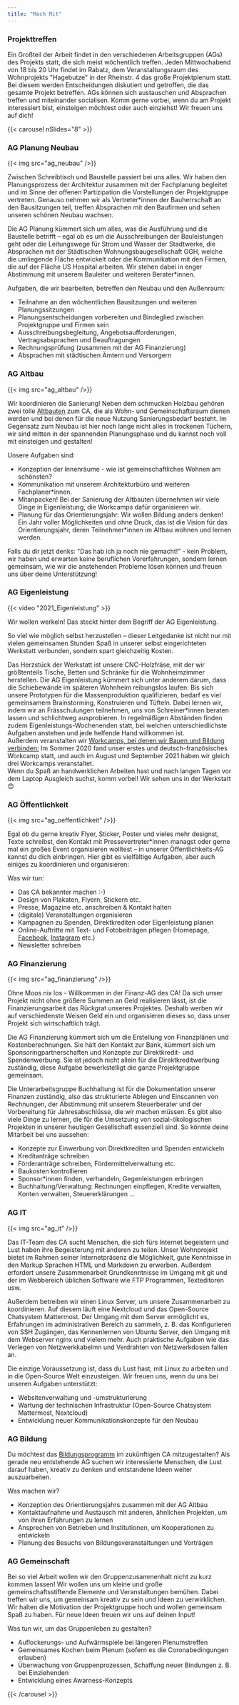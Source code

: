 ```yaml
---
title: "Mach Mit"
---
```


### Projekttreffen

Ein Großteil der Arbeit findet in den verschiedenen Arbeitsgruppen (AGs) des Projekts statt, die sich meist wöchentlich treffen. Jeden Mittwochabend von 18 bis 20 Uhr findet im Rabatz, dem Veranstaltungsraum des Wohnprojekts "Hagebutze" in der Rheinstr. 4 das große Projektplenum statt. Bei diesem werden Entscheidungen diskutiert und getroffen, die das gesamte Projekt betreffen. AGs können sich austauschen und Absprachen treffen und miteinander socialisen. Komm gerne vorbei, wenn du am Projekt interessiert bist, einsteigen möchtest oder auch einziehst! Wir freuen uns auf dich!


{{< carousel nSlides="8" >}}

<div x-show="activeSlide === 1">
    <h3>AG Planung Neubau</h3>
    <div class="grid-col">
        {{< img src="ag_neubau" />}}
        <div class="">
            <p>Zwischen Schreibtisch und Baustelle passiert bei uns alles. Wir haben den Planungsprozess der Architektur zusammen mit der Fachplanung begleitet und im Sinne der offenen Partizipation die Vorstellungen der Projektgruppe vertreten. Genauso nehmen wir als Vertreter*innen der Bauherrschaft an den Bausitzungen teil, treffen Absprachen mit den Baufirmen und sehen unseren schönen Neubau wachsen.</p>
        </div>
    </div>

Die AG Planung kümmert sich um alles, was die Ausführung und die Baustelle betrifft – egal ob es um die Ausschreibungen der Bauleistungen geht oder die Leitungswege für Strom und Wasser der Stadtwerke, die Absprachen mit der Städtischen Wohnungsbaugesellschaft GGH, welche die umliegende Fläche entwickelt oder die Kommunikation mit den Firmen, die auf der Fläche US Hospital arbeiten. Wir stehen dabei in enger Abstimmung mit unserem Bauleiter und weiteren Berater*innen.


Aufgaben, die wir bearbeiten, betreffen den Neubau und den Außenraum:<br>
    
<ul>
  <li>Teilnahme an den wöchentlichen Bausitzungen und weiteren Planungssitzungen</li>
  <li>Planungsentscheidungen vorbereiten und Bindeglied zwischen Projektgruppe und Firmen sein</li>
  <li>Ausschreibungsbegleitung, Angebotsaufforderungen, Vertragsabsprachen und Beauftragungen</li>
  <li>Rechnungsprüfung (zusammen mit der AG Finanzierung)</li>
  <li>Absprachen mit städtischen Ämtern und Versorgern</li>
</ul>

</div>

<div x-show="activeSlide === 2">
    <h3>AG Altbau</h3>
    <div class="grid-col">
        {{< img src="ag_altbau" />}}
        <div class="">
            <p>Wir koordinieren die Sanierung! Neben dem schmucken Holzbau gehören zwei tolle <a href="/altbauten">Altbauten</a> zum CA, die als Wohn- und Gemeinschaftsraum dienen werden und bei denen für die neue Nutzung Sanierungsbedarf besteht. Im Gegensatz zum Neubau ist hier noch lange nicht alles in trockenen Tüchern, wir sind mitten in der spannenden Planungsphase und du kannst noch voll mit einsteigen und gestalten!</p>
        </div>
    </div>

Unsere Aufgaben sind: 

<ul>
  <li>Konzeption der Innenräume - wie ist gemeinschaftliches Wohnen am schönsten?</li>
  <li>Kommunikation mit unserem Architekturbüro und weiteren Fachplaner*innen.</li>
  <li>Mitanpacken! Bei der Sanierung der Altbauten übernehmen wir viele Dinge in Eigenleistung, die Workcamps dafür organisieren wir.</li>
  <li>Planung für das Orientierungsjahr: Wir wollen Bildung anders denken! Ein Jahr voller Möglichkeiten und ohne Druck, das ist die Vision für das Orientierungsjahr, deren Teilnehmer*innen im Altbau wohnen und lernen werden.</li>
</ul>

Falls du dir jetzt denks: "Das hab ich ja noch nie gemacht!" - kein Problem, wir haben und erwarten keine beruflichen Vorerfahrungen, sondern lernen gemeinsam, wie wir die anstehenden Probleme lösen können und freuen uns über deine Unterstützung! 

</div>


<div x-show="activeSlide === 3">
    <h3>AG Eigenleistung</h3>
    <div class="grid-col">
        {{< video "2021_Eigenleistung" >}}
        <div class="">
            <p>Wir wollen werkeln! Das steckt hinter dem Begriff der AG Eigenleistung.</p>
            <p>So viel wie möglich selbst herzustellen – dieser Leitgedanke ist nicht nur mit vielen gemeinsamen Stunden Spaß in unserer selbst eingerichteten Werkstatt verbunden, sondern spart gleichzeitig Kosten.</p>
        </div>
    </div>

Das Herzstück der Werkstatt ist unsere CNC-Holzfräse, mit der wir größtenteils Tische, Betten und Schränke für die Wohnheimzimmer herstellen. Die AG Eigenleistung kümmert sich unter anderem darum, dass die Schiebewände im späteren Wohnheim reibungslos laufen. Bis sich unsere Prototypen für die Massenproduktion qualifizieren, bedarf es viel gemeinsamem Brainstorming, Konstruieren und Tüfteln. Dabei lernen wir, indem wir an Frässchulungen teilnehmen, uns von Schreiner*innen beraten lassen und schlichtweg ausprobieren. In regelmäßigen Abständen finden zudem Eigenleistungs-Wochenenden statt, bei welchen unterschiedlichste Aufgaben anstehen und jede helfende Hand willkommen ist.
<br>
Außerdem veranstalten wir <a href="/summerschool">Workcamps, bei denen wir Bauen und Bildung verbinden:</a> Im Sommer 2020 fand unser erstes und deutsch-französisches Workcamp statt, und auch im August und September 2021 haben wir gleich drei Workcamps veranstaltet. 
<br>
Wenn du Spaß an handwerklichen Arbeiten hast und nach langen Tagen vor dem Laptop Ausgleich suchst, komm vorbei! Wir sehen uns in der Werkstatt 😊

</div>

<div x-show="activeSlide === 4">
    <h3>AG Öffentlichkeit</h3>
    <div class="grid-col">
        {{< img src="ag_oeffentlichkeit" />}}
        <div class="">
            <p>Egal ob du gerne kreativ Flyer, Sticker, Poster und vieles mehr designst, Texte schreibst, den Kontakt mit Pressevertreter*innen managst oder gerne mal ein großes Event organisieren wolltest – in unserer Öffentlichkeits-AG kannst du dich einbringen. Hier gibt es vielfältige Aufgaben, aber auch einiges zu koordinieren und organisieren:</p>
        </div>
    </div>
 Was wir tun:<br>

<ul>
  <li>Das CA bekannter machen :-)</li>
  <li>Design von Plakaten, Flyern, Stickern etc.</li>
  <li>Presse, Magazine etc. anschreiben & Kontakt halten</li>
  <li>(digitale) Veranstaltungen organisieren</li>
  <li>Kampagnen zu Spenden, Direktkrediten oder Eigenleistung planen</li>
  <li>Online-Auftritte mit Text- und Fotobeiträgen pflegen (Homepage, <a href="https://www.facebook.com/CollegiumAcademicum">Facebook</a>, <a href="https://www.instagram.com/collegiumacademicum">Instagram</a> etc.)</li>
  <li>Newsletter schreiben</li>
</ul>
  
</div>

<div x-show="activeSlide === 5">
    <h3>AG Finanzierung</h3>
    <div class="grid-col">
        {{< img src="ag_finanzierung" />}}
        <div class="">
            <p>Ohne Moos nix los - Willkommen in der Finanz-AG des CA! Da sich unser Projekt nicht ohne größere Summen an Geld realisieren lässt, ist die Finanzierungsarbeit das Rückgrat unseres Projektes. Deshalb werben wir auf verschiedenste Weisen Geld ein und organisieren dieses so, dass unser Projekt sich wirtschaftlich trägt.</p>
        </div>
    </div>

Die AG Finanzierung kümmert sich um die Erstellung von Finanzplänen und Kostenberechnungen. Sie hält den Kontakt zur Bank, kümmert sich um Sponsoringpartnerschaften und Konzepte zur Direktkredit- und Spendenwerbung. Sie ist jedoch nicht allein für die Direktkreditwerbung zuständig, diese Aufgabe bewerkstelligt die ganze Projektgruppe gemeinsam.

Die Unterarbeitsgruppe Buchhaltung ist für die Dokumentation unserer Finanzen zuständig, also das strukturierte Ablegen und Einscannen von Rechnungen, der Abstimmung mit unserem Steuerberater und der Vorbereitung für Jahresabschlüsse, die wir machen müssen. Es gibt also viele Dinge zu lernen, die für die Umsetzung von sozial-ökologischen Projekten in unserer heutigen Gesellschaft essenziell sind. So könnte deine Mitarbeit bei uns aussehen:

<ul>
  <li>Konzepte zur Einwerbung von Direktkrediten und Spenden entwickeln</li>
  <li>Kreditanträge schreiben</li>
  <li>Förderanträge schreiben, Fördermittelverwaltung etc.</li>
  <li>Baukosten kontrollieren</li>
  <li>Sponsor*innen finden, verhandeln, Gegenleistungen erbringen</li>
  <li>Buchhaltung/Verwaltung: Rechnungen einpflegen, Kredite verwalten, Konten verwalten, Steuererklärungen …</li>
</ul>
  
</div>

<div x-show="activeSlide === 6">
    <h3>AG IT</h3>
    <div class="grid-col">
        {{< img src="ag_it" />}}
        <div class="">
            <p>Das IT-Team des CA sucht Menschen, die sich fürs Internet begeistern und Lust haben ihre Begeisterung mit anderen zu teilen. Unser Wohnprojekt bietet im Rahmen seiner Internetpräsenz die Möglichkeit, gute Kenntnisse in den Markup Sprachen HTML und Markdown zu erwerben. Außerdem erfordert unsere Zusammenarbeit Grundkenntnisse im Umgang mit git und der im Webbereich üblichen Software wie FTP Programmen, Texteditoren usw.</p>
        </div>
    </div>

Außerdem betreiben wir einen Linux Server, um unsere Zusammenarbeit zu koordinieren. Auf diesem läuft eine Nextcloud und das Open-Source Chatsystem Mattermost. Der Umgang mit dem Server ermöglicht es, Erfahrungen im administrativen Bereich zu sammeln, z. B. das Konfigurieren von SSH Zugängen, das Kennenlernen von Ubuntu Server, den Umgang mit dem Webserver nginx und vielem mehr. Auch praktische Aufgaben wie das Verlegen von Netzwerkkabelmn und Verdrahten von Netzwerkdosen fallen an.

Die einzige Voraussetzung ist, dass du Lust hast, mit Linux zu arbeiten und in die Open-Source Welt einzusteigen. Wir freuen uns, wenn du uns bei unseren Aufgaben unterstützt:

<ul>
  <li>Websitenverwaltung und -umstrukturierung</li>
  <li>Wartung der technischen Infrastruktur (Open-Source Chatsystem Mattermost, Nextcloud)</li>
  <li>Entwicklung neuer Kommunikationskonzepte für den Neubau</li>
</ul>

</div>

<div x-show="activeSlide === 7">
    <h3>AG Bildung</h3>
    <div class="grid-col">
        <!-- Hier kann noch ein Bild hin -->
        <div class="">
            <p>Du möchtest das <a href="/bildung">Bildungsprogramm</a> im zukünftigen CA mitzugestalten? Als gerade neu entstehende AG suchen wir interessierte Menschen, die Lust darauf haben, kreativ zu denken und entstandene Ideen weiter auszuarbeiten.</p>
        </div>
    </div>
 Was machen wir?<br>

<ul>
  <li>Konzeption des Orientierungsjahrs zusammen mit der AG Altbau</li>
  <li>Kontaktaufnahme und Austausch mit anderen, ähnlichen Projekten, um von ihren Erfahrungen zu lernen</li>
  <li>Ansprechen von Betrieben und Institutionen, um Kooperationen zu entwickeln</li>
  <li>Planung des Besuchs von Bildungsveranstaltungen und Vorträgen</li>
</ul>
  
</div>


<div x-show="activeSlide === 8">
    <h3>AG Gemeinschaft</h3>
    <div class="grid-col">
        <!-- Hier kann noch ein Bild hin -->
        <div class="">
            <p>Bei so viel Arbeit wollen wir den Gruppenzusammenhalt nicht zu kurz kommen lassen! Wir wollen uns um kleine und große gemeinschaftsstiftende Elemente und Veranstaltungen bemühen. Dabei treffen wir uns, um gemeinsam kreativ zu sein und Ideen zu verwirklichen. Wir halten die Motivation der Projektgruppe hoch und wollen gemeinsam Spaß zu haben. Für neue Ideen freuen wir uns auf deinen Input!
            </p>
        </div>
    </div>
 Was tun wir, um das Gruppenleben zu gestalten?<br>

<ul>
  <li>Auflockerungs- und Aufwärmspiele bei längeren Plenumstreffen</li>
  <li>Gemeinsames Kochen beim Plenum (sofern es die Coronabedingungen erlauben)</li>
  <li>Überwachung von Gruppenprozessen, Schaffung neuer Bindungen z. B. bei Einziehenden</li>
  <li>Entwicklung eines Awarness-Konzepts</li>
</ul>
  
</div>

{{< /carousel >}}
